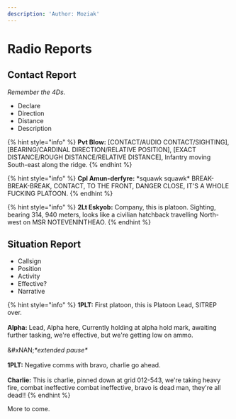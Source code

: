 ```yaml
---
description: 'Author: Moziak'
---
```


# Radio Reports

## Contact Report

_Remember the 4Ds._

* Declare
* Direction
* Distance
* Description

{% hint style="info" %}
**Pvt Blow:** \[CONTACT/AUDIO CONTACT/SIGHTING], \[BEARING/CARDINAL DIRECTION/RELATIVE POSITION], \[EXACT DISTANCE/ROUGH DISTANCE/RELATIVE DISTANCE], Infantry moving South-east along the ridge.
{% endhint %}

{% hint style="info" %}
**Cpl Amun-derfyre:** \*squawk squawk\* BREAK-BREAK-BREAK, CONTACT, TO THE FRONT, DANGER CLOSE, IT'S A WHOLE FUCKING PLATOON.
{% endhint %}

{% hint style="info" %}
**2Lt Eskyob:** Company, this is platoon. Sighting, bearing 314, 940 meters, looks like a civilian hatchback travelling North-west on MSR NOTEVENINTHEAO.
{% endhint %}

## Situation Report

* Callsign
* Position
* Activity
* Effective?
* Narrative

{% hint style="info" %}
**1PLT:** First platoon, this is Platoon Lead, SITREP over.\
\
**Alpha:** Lead, Alpha here, Currently holding at alpha hold mark, awaiting further tasking, we're effective, but we're getting low on ammo.\
\
&#xNAN;_\*extended pause\*_\
\
**1PLT:** Negative comms with bravo, charlie go ahead.\
\
**Charlie:** This is charlie, pinned down at grid 012-543, we're taking heavy fire, combat ineffective combat ineffective, bravo is dead man, they're all dead!!
{% endhint %}

More to come.
